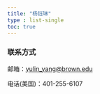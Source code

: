 ```yaml
---
title: "杨钰琳"
type : list-single
toc: true
---
```


### 联系方式

邮箱：yulin_yang@brown.edu

电话(美国)：401-255-6107






